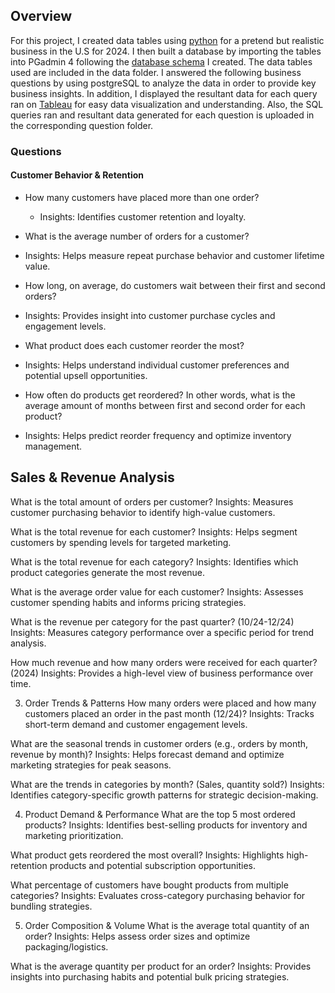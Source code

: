 ## Overview

For this project, I created data tables using [python](https://github.com/ariannalangton/Portfolio/blob/main/generated_business/generated_business_data.ipynb) for a pretend but realistic business in the U.S for 2024. I then built a database by importing the tables into PGadmin 4 following the [database schema](https://github.com/ariannalangton/Portfolio/blob/main/generated_business/business_schema.png) I created. The data tables used are included in the data folder. I answered the following business questions by using postgreSQL to analyze the data in order to provide key business insights. In addition, I displayed the resultant data for each query ran on [Tableau](https://public.tableau.com/app/profile/arianna.langton5684/viz/GeneratedBusinessDashboards/q19?publish=yes) for easy data visualization and understanding. Also, the SQL queries ran and resultant data generated for each question is uploaded in the corresponding question folder.

### Questions


#### Customer Behavior & Retention

- How many customers have placed more than one order? 
  - Insights: Identifies customer retention and loyalty.


- What is the average number of orders for a customer?
 - Insights: Helps measure repeat purchase behavior and customer lifetime value.


- How long, on average, do customers wait between their first and second orders?
 - Insights: Provides insight into customer purchase cycles and engagement levels.


- What product does each customer reorder the most? 
 - Insights: Helps understand individual customer preferences and potential upsell opportunities.


- How often do products get reordered? In other words, what is the average amount of months between first and second order for each product?
 - Insights: Helps predict reorder frequency and optimize inventory management.



## Sales & Revenue Analysis
What is the total amount of orders per customer?
 Insights: Measures customer purchasing behavior to identify high-value customers.


What is the total revenue for each customer?
 Insights: Helps segment customers by spending levels for targeted marketing.


What is the total revenue for each category?
 Insights: Identifies which product categories generate the most revenue.


What is the average order value for each customer?
 Insights: Assesses customer spending habits and informs pricing strategies.


What is the revenue per category for the past quarter? (10/24-12/24) 
 Insights: Measures category performance over a specific period for trend analysis.


How much revenue and how many orders were received for each quarter? (2024) 
 Insights: Provides a high-level view of business performance over time.



3. Order Trends & Patterns
How many orders were placed and how many customers placed an order in the past month (12/24)?
 Insights: Tracks short-term demand and customer engagement levels.


What are the seasonal trends in customer orders (e.g., orders by month, revenue by month)? 
 Insights: Helps forecast demand and optimize marketing strategies for peak seasons.


What are the trends in categories by month? (Sales, quantity sold?) 
 Insights: Identifies category-specific growth patterns for strategic decision-making.



4. Product Demand & Performance
What are the top 5 most ordered products? 
 Insights: Identifies best-selling products for inventory and marketing prioritization.


What product gets reordered the most overall?
 Insights: Highlights high-retention products and potential subscription opportunities.


What percentage of customers have bought products from multiple categories? 
 Insights: Evaluates cross-category purchasing behavior for bundling strategies.



5. Order Composition & Volume
What is the average total quantity of an order? 
 Insights: Helps assess order sizes and optimize packaging/logistics.


What is the average quantity per product for an order?
 Insights: Provides insights into purchasing habits and potential bulk pricing strategies.

